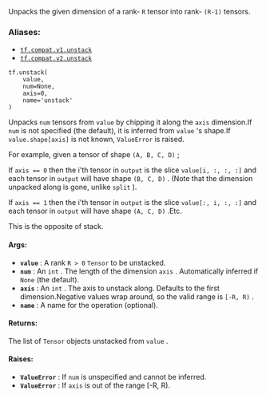 
Unpacks the given dimension of a rank- `R`  tensor into rank- `(R-1)`  tensors.


### Aliases:
- [ `tf.compat.v1.unstack` ](/api_docs/python/tf/unstack)
- [ `tf.compat.v2.unstack` ](/api_docs/python/tf/unstack)


```
tf.unstack(
    value,
    num=None,
    axis=0,
    name='unstack'
)

```


Unpacks  `num`  tensors from  `value`  by chipping it along the  `axis`  dimension.If  `num`  is not specified (the default), it is inferred from  `value` 's shape.If  `value.shape[axis]`  is not known,  `ValueError`  is raised.

For example, given a tensor of shape  `(A, B, C, D)` ;

If  `axis == 0`  then the i'th tensor in  `output`  is the slice   `value[i, :, :, :]`  and each tensor in  `output`  will have shape  `(B, C, D)` .  (Note that the dimension unpacked along is gone, unlike  `split` ).

If  `axis == 1`  then the i'th tensor in  `output`  is the slice   `value[:, i, :, :]`  and each tensor in  `output`  will have shape  `(A, C, D)` .Etc.

This is the opposite of stack.


#### Args:
- **`value`** : A rank  `R > 0`   `Tensor`  to be unstacked.
- **`num`** : An  `int` . The length of the dimension  `axis` . Automatically inferred if `None`  (the default).
- **`axis`** : An  `int` . The axis to unstack along. Defaults to the first dimension.Negative values wrap around, so the valid range is  `[-R, R)` .
- **`name`** : A name for the operation (optional).


#### Returns:

The list of  `Tensor`  objects unstacked from  `value` .


#### Raises:
- **`ValueError`** : If  `num`  is unspecified and cannot be inferred.
- **`ValueError`** : If  `axis`  is out of the range [-R, R).
